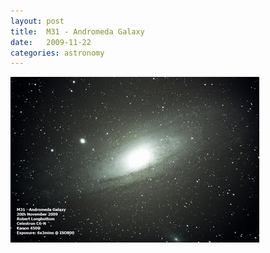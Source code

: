 ```yaml
---
layout: post
title:  M31 - Andromeda Galaxy
date:   2009-11-22
categories: astronomy
---
```


[![M31](/astronomy/2009_11_20_M31_thumb.jpg)](/astronomy/2009_11_20_M31.jpg)

